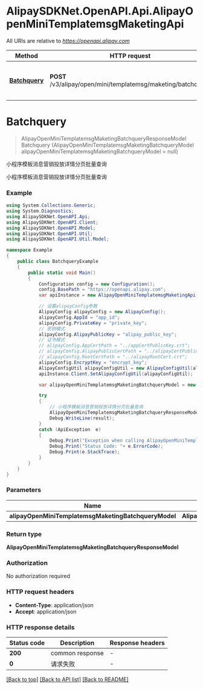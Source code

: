 # AlipaySDKNet.OpenAPI.Api.AlipayOpenMiniTemplatemsgMaketingApi

All URIs are relative to *https://openapi.alipay.com*

Method | HTTP request | Description
------------- | ------------- | -------------
[**Batchquery**](AlipayOpenMiniTemplatemsgMaketingApi.md#batchquery) | **POST** /v3/alipay/open/mini/templatemsg/maketing/batchquery | 小程序模板消息营销投放详情分页批量查询


<a name="batchquery"></a>
# **Batchquery**
> AlipayOpenMiniTemplatemsgMaketingBatchqueryResponseModel Batchquery (AlipayOpenMiniTemplatemsgMaketingBatchqueryModel alipayOpenMiniTemplatemsgMaketingBatchqueryModel = null)

小程序模板消息营销投放详情分页批量查询

小程序模板消息营销投放详情分页批量查询

### Example
```csharp
using System.Collections.Generic;
using System.Diagnostics;
using AlipaySDKNet.OpenAPI.Api;
using AlipaySDKNet.OpenAPI.Client;
using AlipaySDKNet.OpenAPI.Model;
using AlipaySDKNet.OpenAPI.Util;
using AlipaySDKNet.OpenAPI.Util.Model;

namespace Example
{
    public class BatchqueryExample
    {
        public static void Main()
        {
            Configuration config = new Configuration();
            config.BasePath = "https://openapi.alipay.com";
            var apiInstance = new AlipayOpenMiniTemplatemsgMaketingApi(config);

            // 设置alipayConfig参数
            AlipayConfig alipayConfig = new AlipayConfig();
            alipayConfig.AppId = "app_id";
            alipayConfig.PrivateKey = "private_key";
            // 密钥模式
            alipayConfig.AlipayPublicKey = "alipay_public_key";
            // 证书模式
            // alipayConfig.AppCertPath = "../appCertPublicKey.crt";
            // alipayConfig.AlipayPublicCertPath = "../alipayCertPublicKey_RSA2.crt";
            // alipayConfig.RootCertPath = "../alipayRootCert.crt";
            alipayConfig.EncryptKey = "encrypt_key";
            AlipayConfigUtil alipayConfigUtil = new AlipayConfigUtil(alipayConfig);
            apiInstance.Client.SetAlipayConfigUtil(alipayConfigUtil);

            var alipayOpenMiniTemplatemsgMaketingBatchqueryModel = new AlipayOpenMiniTemplatemsgMaketingBatchqueryModel(); // AlipayOpenMiniTemplatemsgMaketingBatchqueryModel |  (optional) 

            try
            {
                // 小程序模板消息营销投放详情分页批量查询
                AlipayOpenMiniTemplatemsgMaketingBatchqueryResponseModel result = apiInstance.Batchquery(alipayOpenMiniTemplatemsgMaketingBatchqueryModel);
                Debug.WriteLine(result);
            }
            catch (ApiException  e)
            {
                Debug.Print("Exception when calling AlipayOpenMiniTemplatemsgMaketingApi.Batchquery: " + e.Message );
                Debug.Print("Status Code: "+ e.ErrorCode);
                Debug.Print(e.StackTrace);
            }
        }
    }
}
```

### Parameters

Name | Type | Description  | Notes
------------- | ------------- | ------------- | -------------
 **alipayOpenMiniTemplatemsgMaketingBatchqueryModel** | **AlipayOpenMiniTemplatemsgMaketingBatchqueryModel**|  | [optional] 

### Return type

**AlipayOpenMiniTemplatemsgMaketingBatchqueryResponseModel**

### Authorization

No authorization required

### HTTP request headers

 - **Content-Type**: application/json
 - **Accept**: application/json


### HTTP response details
| Status code | Description | Response headers |
|-------------|-------------|------------------|
| **200** | common response |  -  |
| **0** | 请求失败 |  -  |

[[Back to top]](#) [[Back to API list]](../README.md#documentation-for-api-endpoints) [[Back to README]](../README.md)

